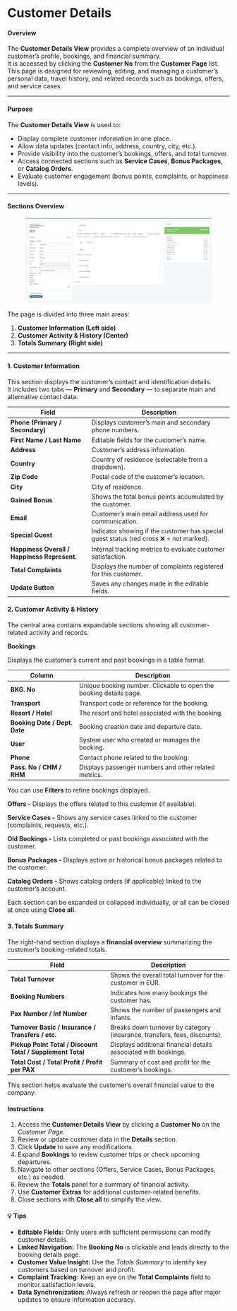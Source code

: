 # Customer Details

#### **Overview**

The **Customer Details View** provides a complete overview of an individual customer’s profile, bookings, and financial summary.\
It is accessed by clicking the **Customer No** from the **Customer Page** list.\
This page is designed for reviewing, editing, and managing a customer’s personal data, travel history, and related records such as bookings, offers, and service cases.

***

#### **Purpose**

The **Customer Details View** is used to:

* Display complete customer information in one place.
* Allow data updates (contact info, address, country, city, etc.).
* Provide visibility into the customer’s bookings, offers, and total turnover.
* Access connected sections such as **Service Cases**, **Bonus Packages**, or **Catalog Orders**.
* Evaluate customer engagement (bonus points, complaints, or happiness levels).

***

#### **Sections Overview**

<figure><img src="../../.gitbook/assets/image (1) (1) (1) (1) (1).png" alt=""><figcaption></figcaption></figure>

The page is divided into three main areas:

1. **Customer Information (Left side)**
2. **Customer Activity & History (Center)**
3. **Totals Summary (Right side)**

***

#### **1. Customer Information**

This section displays the customer’s contact and identification details.\
It includes two tabs — **Primary** and **Secondary** — to separate main and alternative contact data.

| **Field**                                    | **Description**                                                                        |
| -------------------------------------------- | -------------------------------------------------------------------------------------- |
| **Phone (Primary / Secondary)**              | Displays customer’s main and secondary phone numbers.                                  |
| **First Name / Last Name**                   | Editable fields for the customer’s name.                                               |
| **Address**                                  | Customer’s address information.                                                        |
| **Country**                                  | Country of residence (selectable from a dropdown).                                     |
| **Zip Code**                                 | Postal code of the customer’s location.                                                |
| **City**                                     | City of residence.                                                                     |
| **Gained Bonus**                             | Shows the total bonus points accumulated by the customer.                              |
| **Email**                                    | Customer’s main email address used for communication.                                  |
| **Special Guest**                            | Indicator showing if the customer has special guest status (red cross ❌ = not marked). |
| **Happiness Overall / Happiness Represent.** | Internal tracking metrics to evaluate customer satisfaction.                           |
| **Total Complaints**                         | Displays the number of complaints registered for this customer.                        |
| **Update Button**                            | Saves any changes made in the editable fields.                                         |

#### **2. Customer Activity & History**

The central area contains expandable sections showing all customer-related activity and records.

**Bookings**

Displays the customer’s current and past bookings in a table format.

| **Column**                    | **Description**                                                    |
| ----------------------------- | ------------------------------------------------------------------ |
| **BKG. No**                   | Unique booking number. Clickable to open the booking details page. |
| **Transport**                 | Transport code or reference for the booking.                       |
| **Resort / Hotel**            | The resort and hotel associated with the booking.                  |
| **Booking Date / Dept. Date** | Booking creation date and departure date.                          |
| **User**                      | System user who created or manages the booking.                    |
| **Phone**                     | Contact phone related to the booking.                              |
| **Pass. No / CHM / RHM**      | Displays passenger numbers and other related metrics.              |

You can use **Filters** to refine bookings displayed.

**Offers -** Displays the offers related to this customer (if available).

**Service Cases -** Shows any service cases linked to the customer (complaints, requests, etc.).

**Old Bookings -** Lists completed or past bookings associated with the customer.

**Bonus Packages -** Displays active or historical bonus packages related to the customer.

**Catalog Orders -** Shows catalog orders (if applicable) linked to the customer’s account.

Each section can be expanded or collapsed individually, or all can be closed at once using **Close all**.

#### **3. Totals Summary**

The right-hand section displays a **financial overview** summarizing the customer’s booking-related totals.

| **Field**                                                  | **Description**                                                           |
| ---------------------------------------------------------- | ------------------------------------------------------------------------- |
| **Total Turnover**                                         | Shows the overall total turnover for the customer in EUR.                 |
| **Booking Numbers**                                        | Indicates how many bookings the customer has.                             |
| **Pax Number / Inf Number**                                | Shows the number of passengers and infants.                               |
| **Turnover Basic / Insurance / Transfers / etc.**          | Breaks down turnover by category (insurance, transfers, fees, discounts). |
| **Pickup Point Total / Discount Total / Supplement Total** | Displays additional financial details associated with bookings.           |
| **Total Cost / Total Profit / Profit per PAX**             | Summary of cost and profit for the customer’s bookings.                   |

This section helps evaluate the customer’s overall financial value to the company.

#### **Instructions**

1. Access the **Customer Details View** by clicking a **Customer No** on the _Customer Page_.
2. Review or update customer data in the **Details** section.
3. Click **Update** to save any modifications.
4. Expand **Bookings** to review customer trips or check upcoming departures.
5. Navigate to other sections (Offers, Service Cases, Bonus Packages, etc.) as needed.
6. Review the **Totals** panel for a summary of financial activity.
7. Use **Customer Extras** for additional customer-related benefits.
8. Close sections with **Close all** to simplify the view.

#### 💡 **Tips**

* **Editable Fields:** Only users with sufficient permissions can modify customer details.
* **Linked Navigation:** The **Booking No** is clickable and leads directly to the booking details page.
* **Customer Value Insight:** Use the _Totals Summary_ to identify key customers based on turnover and profit.
* **Complaint Tracking:** Keep an eye on the **Total Complaints** field to monitor satisfaction levels.
* **Data Synchronization:** Always refresh or reopen the page after major updates to ensure information accuracy.
